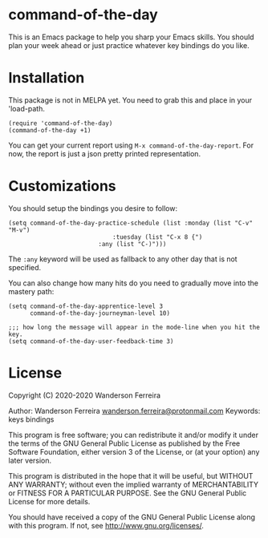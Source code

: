 # command-of-the-day

This is an Emacs package to help you sharp your Emacs skills. You
should plan your week ahead or just practice whatever key bindings do
you like.

# Installation

This package is not in MELPA yet. You need to grab this and place in
your 'load-path.

```elisp
(require 'command-of-the-day)
(command-of-the-day +1)
```

You can get your current report using `M-x
command-of-the-day-report`. For now, the report is just a json pretty
printed representation.

# Customizations

You should setup the bindings you desire to follow:

```elisp
(setq command-of-the-day-practice-schedule (list :monday (list "C-v" "M-v")
      					   	 :tuesday (list "C-x 8 {")
						 :any (list "C-)")))
```

The `:any` keyword will be used as fallback to any other day that is
not specified.


You can also change how many hits do you need to gradually move into the mastery path:

```elisp
(setq command-of-the-day-apprentice-level 3
      command-of-the-day-journeyman-level 10)

;;; how long the message will appear in the mode-line when you hit the key.
(setq command-of-the-day-user-feedback-time 3)
```

# License
Copyright (C) 2020-2020 Wanderson Ferreira

Author: Wanderson Ferreira wanderson.ferreira@protonmail.com Keywords: keys bindings

This program is free software; you can redistribute it and/or modify
it under the terms of the GNU General Public License as published by
the Free Software Foundation, either version 3 of the License, or (at
your option) any later version.

This program is distributed in the hope that it will be useful, but
WITHOUT ANY WARRANTY; without even the implied warranty of
MERCHANTABILITY or FITNESS FOR A PARTICULAR PURPOSE. See the GNU
General Public License for more details.

You should have received a copy of the GNU General Public License
along with this program. If not, see http://www.gnu.org/licenses/.
